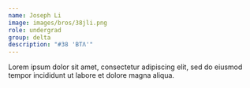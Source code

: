 ```yaml
---
name: Joseph Li
image: images/bros/38jli.png
role: undergrad
group: delta
description: "#38 'BTΛ'"
---
```


Lorem ipsum dolor sit amet, consectetur adipiscing elit, sed do eiusmod tempor incididunt ut labore et dolore magna aliqua.
